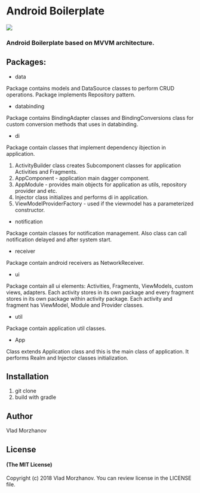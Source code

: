 # Android Boilerplate

<img src="https://i.imgur.com/ohIivw6.png?1"/>

### Android Boilerplate based on MVVM architecture.

## Packages:

* data

Package contains models and DataSource classes to perform CRUD operations. 
Package implements Repository pattern.

* databinding

Package contains BindingAdapter classes and BindingConversions class for custom conversion methods that uses in databinding.

* di

Package contain classes that implement dependency ibjection in application.

1. ActivityBuilder class creates Subcomponent classes for application Activities and Fragments.
2. AppComponent - application main dagger component.
3. AppModule - provides main objects for application as utils, repository provider and etc.
4. Injector class initializes and performs di in application.
5. ViewModelProviderFactory - used if the viewmodel has a parameterized constructor.

* notification

Package contain classes for notification management. Also class can call notification delayed and after system start.

* receiver

Package contain android receivers as NetworkReceiver.

* ui

Package contain all ui elements: Activities, Fragments, ViewModels, custom views, adapters.
Each activity stores in its own package and every fragment stores in its own package within activity package.
Each activity and fragment has ViewModel, Module and Provider classes.

* util

Package contain application util classes.

* App

Class extends Application class and this is the main class of application. 
It performs Realm and Injector classes initialization.

## Installation

1. git clone
2. build with gradle

## Author

Vlad Morzhanov

## License

#### (The MIT License)

Copyright (c) 2018 Vlad Morzhanov.
You can review license in the LICENSE file.


